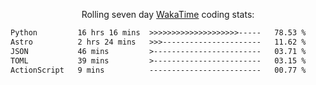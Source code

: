 <p align="center">Rolling seven day <a href="https://wakatime.com/@syrkis"/>WakaTime</a> coding stats:</p>
<!--START_SECTION:waka-->

```txt
Python         16 hrs 16 mins  >>>>>>>>>>>>>>>>>>>>-----   78.53 %
Astro          2 hrs 24 mins   >>>----------------------   11.62 %
JSON           46 mins         >------------------------   03.71 %
TOML           39 mins         >------------------------   03.15 %
ActionScript   9 mins          -------------------------   00.77 %
```

<!--END_SECTION:waka-->
